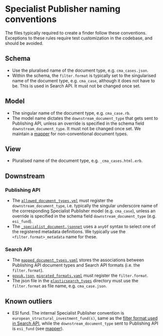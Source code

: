 # Specialist Publisher naming conventions

The files typically required to create a finder follow these conventions. Exceptions to these rules require test customization in the codebase, and should be avoided.

## Schema
- Use the pluralised name of the document type, e.g. `cma_cases.json`.
- Within the schema, the `filter.format` is typically set to the singularised name of the document type, e.g. `cma_case`, although it does not have to be. This is used in Search API. It must not be changed once set.

## Model
- The singular name of the document type, e.g. `cma_case.rb`.
- The model name dictates the `downstream_document_type` that gets sent to Publishing API, unless an override is specified in the schema field `downstream_document_type`. It must not be changed once set. We maintain a [mapper][mapper] for non-conventional document types.

## View
- Pluralised name of the document type, e.g. `_cma_cases.html.erb`.

## Downstream

### Publishing API

- The [`allowed_document_types.yml`][allowed_document_types.yml] must register the `downstream_document_type`, i.e. typically the singular underscore name of the corresponding Specialist Publisher model (e.g. `cma_case`), unless an override is specified in the schema field `downstream_document_type` (e.g. `esi_fund`).
- The [`_specialist_document.jsonnet`][_specialist_document.jsonnet] uses a `anyOf` syntax to select one of the registered metadata definitions. We typically use the `<filter.format>_metadata` name for these.

### Search API
- The [`mapped_document_types.yaml`][mapped_document_types] stores the associations between Publishing API document types and Search API formats (i.e. the `filter.format`).
- [`govuk.json`][govuk.json], [`migrated_formats.yaml`][migrated_formats.yaml] must register the `filter.format`.
- The json file in the [`elasticsearch_types`][elasticsearch_types] directory must use the `filter.format` as file name, e.g. `cma_case.json`.


## Known outliers
- ESI fund. The internal Specialist Publisher convention is `european_structural_investment_fund(s)`, same as the [filter format used in Search API](https://github.com/alphagov/search-api/blob/fea45f195b48a31cf48f09ddf2bced9ccc390752/config/govuk_index/mapped_document_types.yaml#L41), while the `downstream_document_type` sent to Publishing API is `esi_fund` (see [mapper][mapper]).


[mapped_document_types]: https://github.com/alphagov/search-api/blob/fea45f195b48a31cf48f09ddf2bced9ccc390752/config/govuk_index/mapped_document_types.yaml
[govuk.json]: https://github.com/alphagov/search-api/blob/main/config/schema/indexes/govuk.json
[migrated_formats.yaml]: https://github.com/alphagov/search-api/blob/main/config/govuk_index/migrated_formats.yaml
[elasticsearch_types]: https://github.com/alphagov/search-api/tree/main/config/schema/elasticsearch_types
[allowed_document_types.yml]: https://github.com/alphagov/publishing-api/blob/main/content_schemas/allowed_document_types.yml
[_specialist_document.jsonnet]: https://github.com/alphagov/publishing-api/blob/main/content_schemas/formats/shared/definitions/_specialist_document.jsonnet
[mapper]: ../app/helpers/document_type_mapper.rb

